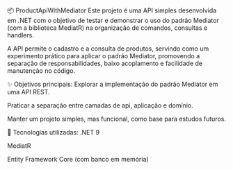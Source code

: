 📦 ProductApiWithMediator
Este projeto é uma API simples desenvolvida em .NET com o objetivo de testar e demonstrar o uso do padrão Mediator (com a biblioteca MediatR) na organização de comandos, consultas e handlers.

A API permite o cadastro e a consulta de produtos, servindo como um experimento prático para aplicar o padrão Mediator, promovendo a separação de responsabilidades, baixo acoplamento e facilidade de manutenção no código.

✨ Objetivos principais:
Explorar a implementação do padrão Mediator em uma API REST.

Praticar a separação entre camadas de api, aplicação e domínio.

Manter um projeto simples, mas funcional, como base para estudos futuros.

🔧 Tecnologias utilizadas:
.NET 9 

MediatR

Entity Framework Core (com banco em memória)
